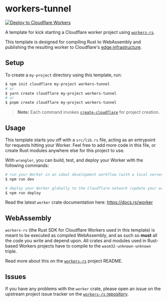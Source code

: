 # workers-tunnel

[![Deploy to Cloudflare Workers](https://deploy.workers.cloudflare.com/button)](https://deploy.workers.cloudflare.com/?url=https://github.com/zhu327/workers-tunnel/tree/main)

A template for kick starting a Cloudflare worker project using [`workers-rs`](https://github.com/cloudflare/workers-rs).

This template is designed for compiling Rust to WebAssembly and publishing the resulting worker to Cloudflare's [edge infrastructure](https://www.cloudflare.com/network/).

## Setup

To create a `my-project` directory using this template, run:

```sh
$ npm init cloudflare my-project workers-tunnel
# or
$ yarn create cloudflare my-project workers-tunnel
# or
$ pnpm create cloudflare my-project workers-tunnel
```

> **Note:** Each command invokes [`create-cloudflare`](https://www.npmjs.com/package/create-cloudflare) for project creation.

## Usage

This template starts you off with a `src/lib.rs` file, acting as an entrypoint for requests hitting your Worker. Feel free to add more code in this file, or create Rust modules anywhere else for this project to use.

With `wrangler`, you can build, test, and deploy your Worker with the following commands:

```sh
# run your Worker in an ideal development workflow (with a local server, file watcher & more)
$ npm run dev

# deploy your Worker globally to the Cloudflare network (update your wrangler.toml file for configuration)
$ npm run deploy
```

Read the latest `worker` crate documentation here: https://docs.rs/worker

## WebAssembly

`workers-rs` (the Rust SDK for Cloudflare Workers used in this template) is meant to be executed as compiled WebAssembly, and as such so **must** all the code you write and depend upon. All crates and modules used in Rust-based Workers projects have to compile to the `wasm32-unknown-unknown` triple.

Read more about this on the [`workers-rs`](https://github.com/cloudflare/workers-rs) project README.

## Issues

If you have any problems with the `worker` crate, please open an issue on the upstream project issue tracker on the [`workers-rs` repository](https://github.com/cloudflare/workers-rs).
